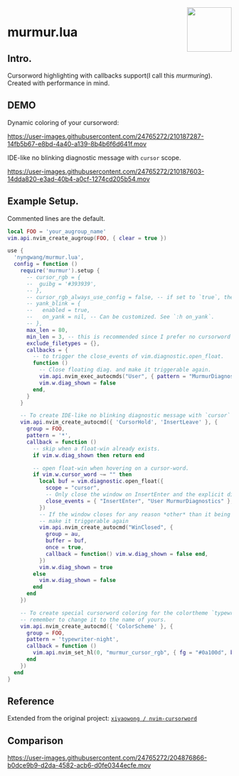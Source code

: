 <img src="https://neovim.io/logos/neovim-mark-flat.png" align="right" width="100" />

murmur.lua
===

## Intro.


Cursorword highlighting with callbacks support(I call this *murmuring*). Created with performance in mind.


## DEMO

Dynamic coloring of your cursorword:

https://user-images.githubusercontent.com/24765272/210187287-14fb5b67-e8bd-4a40-a139-8b4b6f6d641f.mov

IDE-like no blinking diagnostic message with `cursor` scope.

https://user-images.githubusercontent.com/24765272/210187603-14dda820-e3ad-40b4-a0cf-1274cd205b54.mov


## Example Setup.

Commented lines are the default.

```lua
local FOO = 'your_augroup_name'
vim.api.nvim_create_augroup(FOO, { clear = true })

use {
  'nyngwang/murmur.lua',
  config = function ()
    require('murmur').setup {
      -- cursor_rgb = {
      --  guibg = '#393939',
      -- },
      -- cursor_rgb_always_use_config = false, -- if set to `true`, then always use `cursor_rgb`.
      -- yank_blink = {
      --   enabled = true,
      --   on_yank = nil, -- Can be customized. See `:h on_yank`.
      -- },
      max_len = 80,
      min_len = 3, -- this is recommended since I prefer no cursorword highlighting on `if`.
      exclude_filetypes = {},
      callbacks = {
        -- to trigger the close_events of vim.diagnostic.open_float.
        function ()
          -- Close floating diag. and make it triggerable again.
          vim.api.nvim_exec_autocmds("User", { pattern = "MurmurDiagnostics" })
          vim.w.diag_shown = false
        end,
      }
    }

    -- To create IDE-like no blinking diagnostic message with `cursor` scope. (should be paired with the callback above)
    vim.api.nvim_create_autocmd({ 'CursorHold', 'InsertLeave' }, {
      group = FOO,
      pattern = '*',
      callback = function ()
        -- skip when a float-win already exists.
        if vim.w.diag_shown then return end

        -- open float-win when hovering on a cursor-word.
        if vim.w.cursor_word ~= "" then
          local buf = vim.diagnostic.open_float({
            scope = "cursor",
            -- Only close the window on InsertEnter and the explicit diagnostic close event
            close_events = { "InsertEnter", "User MurmurDiagnostics" },
          })
          -- If the window closes for any reason *other* than it being closed by a callback,
          -- make it triggerable again
          vim.api.nvim_create_autocmd("WinClosed", {
            group = au,
            buffer = buf,
            once = true,
            callback = function() vim.w.diag_shown = false end,
          })
          vim.w.diag_shown = true
        else
          vim.w.diag_shown = false
        end
      end
    })

    -- To create special cursorword coloring for the colortheme `typewriter-night`.
    -- remember to change it to the name of yours.
    vim.api.nvim_create_autocmd({ 'ColorScheme' }, {
      group = FOO,
      pattern = 'typewriter-night',
      callback = function ()
        vim.api.nvim_set_hl(0, "murmur_cursor_rgb", { fg = "#0a100d", bg = "#ffee32" })
      end
    })
  end
}
```

## Reference

Extended from the original project: [`xiyaowong / nvim-cursorword`](https://github.com/xiyaowong/nvim-cursorword)


## Comparison

https://user-images.githubusercontent.com/24765272/204876866-b0dce9b9-d2da-4582-acb6-d0fe0344ecfe.mov
